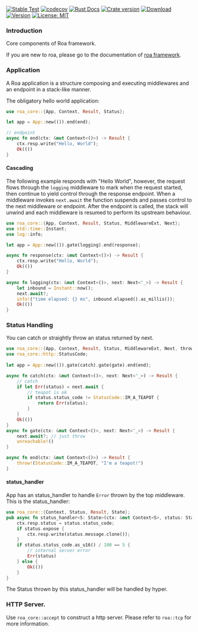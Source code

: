 [![Stable Test](https://github.com/Hexilee/roa/workflows/Stable%20Test/badge.svg)](https://github.com/Hexilee/roa/actions)
[![codecov](https://codecov.io/gh/Hexilee/roa/branch/master/graph/badge.svg)](https://codecov.io/gh/Hexilee/roa)
[![Rust Docs](https://docs.rs/roa-core/badge.svg)](https://docs.rs/roa-core)
[![Crate version](https://img.shields.io/crates/v/roa-core.svg)](https://crates.io/crates/roa-core)
[![Download](https://img.shields.io/crates/d/roa-core.svg)](https://crates.io/crates/roa-core)
[![Version](https://img.shields.io/badge/rustc-1.40+-lightgray.svg)](https://blog.rust-lang.org/2019/12/19/Rust-1.40.0.html)
[![License: MIT](https://img.shields.io/badge/License-MIT-yellow.svg)](https://github.com/Hexilee/roa/blob/master/LICENSE)

### Introduction

Core components of Roa framework.

If you are new to roa, please go to the documentation of [roa framework](https://docs.rs/roa).

### Application

A Roa application is a structure composing and executing middlewares and an endpoint in a stack-like manner.

The obligatory hello world application:

```rust
use roa_core::{App, Context, Result, Status};

let app = App::new(()).end(end);

// endpoint
async fn end(ctx: &mut Context<()>) -> Result {
    ctx.resp.write("Hello, World");
    Ok(())
}
```

#### Cascading

The following example responds with "Hello World", however, the request flows through
the `logging` middleware to mark when the request started, then continue
to yield control through the response endpoint. When a middleware invokes `next.await`
the function suspends and passes control to the next middleware or endpoint. After the endpoint is called,
the stack will unwind and each middleware is resumed to perform
its upstream behaviour.

```rust
use roa_core::{App, Context, Result, Status, MiddlewareExt, Next};
use std::time::Instant;
use log::info;

let app = App::new(()).gate(logging).end(response);

async fn response(ctx: &mut Context<()>) -> Result {
    ctx.resp.write("Hello, World");
    Ok(())
}

async fn logging(ctx: &mut Context<()>, next: Next<'_>) -> Result {
    let inbound = Instant::now();
    next.await?;
    info!("time elapsed: {} ms", inbound.elapsed().as_millis());
    Ok(())
}
```

### Status Handling

You can catch or straightly throw an status returned by next.

```rust
use roa_core::{App, Context, Result, Status, MiddlewareExt, Next, throw};
use roa_core::http::StatusCode;
        
let app = App::new(()).gate(catch).gate(gate).end(end);

async fn catch(ctx: &mut Context<()>, next: Next<'_>) -> Result {
    // catch
    if let Err(status) = next.await {
        // teapot is ok
        if status.status_code != StatusCode::IM_A_TEAPOT {
            return Err(status);
        }
    }
    Ok(())
}
async fn gate(ctx: &mut Context<()>, next: Next<'_>) -> Result {
    next.await?; // just throw
    unreachable!()
}

async fn end(ctx: &mut Context<()>) -> Result {
    throw!(StatusCode::IM_A_TEAPOT, "I'm a teapot!")
}
```

#### status_handler
App has an status_handler to handle `Error` thrown by the top middleware.
This is the status_handler:

```rust
use roa_core::{Context, Status, Result, State};
pub async fn status_handler<S: State>(ctx: &mut Context<S>, status: Status) -> Result {
    ctx.resp.status = status.status_code;
    if status.expose {
        ctx.resp.write(status.message.clone());
    }
    if status.status_code.as_u16() / 100 == 5 {
        // internal server error
        Err(status)
    } else {
        Ok(())
    }
}
```

The Status thrown by this status_handler will be handled by hyper.

### HTTP Server.

Use `roa_core::accept` to construct a http server.
Please refer to `roa::tcp` for more information.